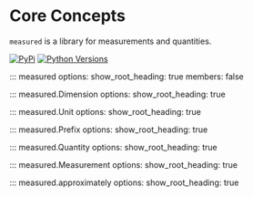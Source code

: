 # Core Concepts

`measured` is a library for measurements and quantities.

[![PyPi](https://img.shields.io/pypi/v/measured)](https://pypi.org/project/measured)
[![Python Versions](https://img.shields.io/pypi/pyversions/measured)](https://pypi.org/project/measured)

::: measured
    options:
        show_root_heading: true
        members: false

::: measured.Dimension
    options:
        show_root_heading: true

::: measured.Unit
    options:
        show_root_heading: true

::: measured.Prefix
    options:
        show_root_heading: true

::: measured.Quantity
    options:
        show_root_heading: true

::: measured.Measurement
    options:
        show_root_heading: true

::: measured.approximately
    options:
        show_root_heading: true
